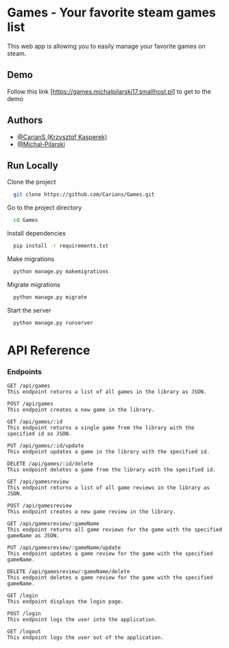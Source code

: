 
# Games - Your favorite steam games list

This web app is allowing you to easily manage your favorite games on steam. 


## Demo

Follow this link [https://games.michalpilarski17.smallhost.pl] to get to the demo


## Authors

- [@CarianS (Krzysztof Kasperek) ](https://github.com/Carians)
- [@Michal-Pilarski](https://github.com/Michal-Pilarski)

## Run Locally

Clone the project

```bash
  git clone https://github.com/Carians/Games.git
```

Go to the project directory

```bash
  cd Games
```

Install dependencies

```bash
  pip install -r requirements.txt
```

Make migrations

```bash
  python manage.py makemigrations
```

Migrate migrations

```bash
  python manage.py migrate
```

Start the server

```bash
  python manage.py runserver
  ```

# API Reference

### Endpoints
```
GET /api/games
This endpoint returns a list of all games in the library as JSON.
```
```
POST /api/games
This endpoint creates a new game in the library.
```
```
GET /api/games/:id
This endpoint returns a single game from the library with the specified id as JSON.
```
```
PUT /api/games/:id/update
This endpoint updates a game in the library with the specified id.
```
```
DELETE /api/games/:id/delete
This endpoint deletes a game from the library with the specified id.
```
```
GET /api/gamesreview
This endpoint returns a list of all game reviews in the library as JSON.
``` 
```
POST /api/gamesreview
This endpoint creates a new game review in the library.
``` 
```
GET /api/gamesreview/:gameName
This endpoint returns all game reviews for the game with the specified gameName as JSON.
``` 
```
PUT /api/gamesreview/:gameName/update
This endpoint updates a game review for the game with the specified gameName.
``` 
```
DELETE /api/gamesreview/:gameName/delete
This endpoint deletes a game review for the game with the specified gameName.
``` 
```
GET /login
This endpoint displays the login page.
``` 
```
POST /login
This endpoint logs the user into the application.
``` 
```
GET /logout 
This endpoint logs the user out of the application.
``` 
